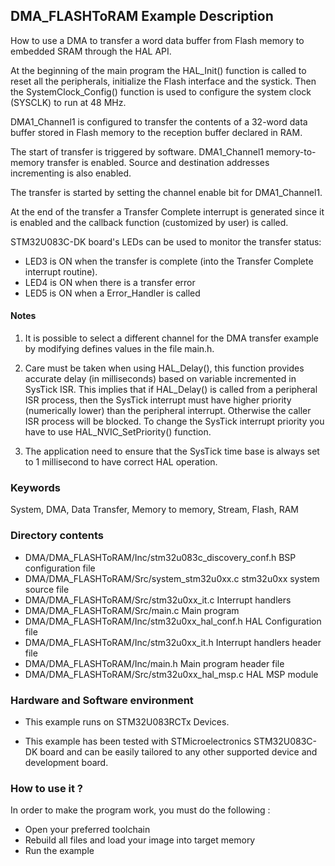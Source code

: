 ## <b>DMA_FLASHToRAM Example Description</b>

How to use a DMA to transfer a word data buffer from Flash memory to embedded 
SRAM through the HAL API.

At the beginning of the main program the HAL_Init() function is called to reset all the peripherals, initialize the Flash interface and the systick.
Then the SystemClock_Config() function is used to configure the system
clock (SYSCLK) to run at 48 MHz.

DMA1_Channel1 is configured to transfer the contents of a 32-word data 
buffer stored in Flash memory to the reception buffer declared in RAM.

The start of transfer is triggered by software. DMA1_Channel1 memory-to-memory
transfer is enabled. Source and destination addresses incrementing is also enabled.

The transfer is started by setting the channel enable bit for DMA1_Channel1.

At the end of the transfer a Transfer Complete interrupt is generated since it
is enabled and the callback function (customized by user) is called.

STM32U083C-DK board's LEDs can be used to monitor the transfer status:

 - LED3 is ON when the transfer is complete (into the Transfer Complete interrupt routine).
 - LED4 is ON when there is a transfer error 
 - LED5 is ON when a Error_Handler is called

#### <b>Notes</b>
 
 1. It is possible to select a different channel for the DMA transfer
    example by modifying defines values in the file main.h.

 2. Care must be taken when using HAL_Delay(), this function provides accurate delay (in milliseconds)
    based on variable incremented in SysTick ISR. This implies that if HAL_Delay() is called from
    a peripheral ISR process, then the SysTick interrupt must have higher priority (numerically lower)
    than the peripheral interrupt. Otherwise the caller ISR process will be blocked.
    To change the SysTick interrupt priority you have to use HAL_NVIC_SetPriority() function.

 3. The application need to ensure that the SysTick time base is always set to 1 millisecond
    to have correct HAL operation.

### <b>Keywords</b>

System, DMA, Data Transfer, Memory to memory, Stream, Flash, RAM

### <b>Directory contents</b>

  - DMA/DMA_FLASHToRAM/Inc/stm32u083c_discovery_conf.h     BSP configuration file
  - DMA/DMA_FLASHToRAM/Src/system_stm32u0xx.c           stm32u0xx system source file
  - DMA/DMA_FLASHToRAM/Src/stm32u0xx_it.c               Interrupt handlers
  - DMA/DMA_FLASHToRAM/Src/main.c                             Main program
  - DMA/DMA_FLASHToRAM/Inc/stm32u0xx_hal_conf.h         HAL Configuration file
  - DMA/DMA_FLASHToRAM/Inc/stm32u0xx_it.h               Interrupt handlers header file
  - DMA/DMA_FLASHToRAM/Inc/main.h                             Main program header file
  - DMA/DMA_FLASHToRAM/Src/stm32u0xx_hal_msp.c          HAL MSP module

     
### <b>Hardware and Software environment</b>

  - This example runs on STM32U083RCTx Devices.

  - This example has been tested with STMicroelectronics STM32U083C-DK 
    board and can be easily tailored to any other supported device 
    and development board.    

### <b>How to use it ?</b>

In order to make the program work, you must do the following :

 - Open your preferred toolchain 
 - Rebuild all files and load your image into target memory
 - Run the example
